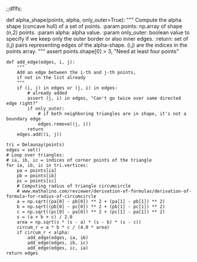 

;;dflfs; 


def alpha_shape(points, alpha, only_outer=True):
    """
    Compute the alpha shape (concave hull) of a set of points.
    :param points: np.array of shape (n,2) points.
    :param alpha: alpha value.
    :param only_outer: boolean value to specify if we keep only the outer border
    or also inner edges.
    :return: set of (i,j) pairs representing edges of the alpha-shape. (i,j) are
    the indices in the points array.
    """
    assert points.shape[0] > 3, "Need at least four points"

    def add_edge(edges, i, j):
        """
        Add an edge between the i-th and j-th points,
        if not in the list already
        """
        if (i, j) in edges or (j, i) in edges:
            # already added
            assert (j, i) in edges, "Can't go twice over same directed edge right?"
            if only_outer:
                # if both neighboring triangles are in shape, it's not a boundary edge
                edges.remove((j, i))
            return
        edges.add((i, j))

    tri = Delaunay(points)
    edges = set()
    # Loop over triangles:
    # ia, ib, ic = indices of corner points of the triangle
    for ia, ib, ic in tri.vertices:
        pa = points[ia]
        pb = points[ib]
        pc = points[ic]
        # Computing radius of triangle circumcircle
        # www.mathalino.com/reviewer/derivation-of-formulas/derivation-of-formula-for-radius-of-circumcircle
        a = np.sqrt((pa[0] - pb[0]) ** 2 + (pa[1] - pb[1]) ** 2)
        b = np.sqrt((pb[0] - pc[0]) ** 2 + (pb[1] - pc[1]) ** 2)
        c = np.sqrt((pc[0] - pa[0]) ** 2 + (pc[1] - pa[1]) ** 2)
        s = (a + b + c) / 2.0
        area = np.sqrt(s * (s - a) * (s - b) * (s - c))
        circum_r = a * b * c / (4.0 * area)
        if circum_r < alpha:
            add_edge(edges, ia, ib)
            add_edge(edges, ib, ic)
            add_edge(edges, ic, ia)
    return edges
